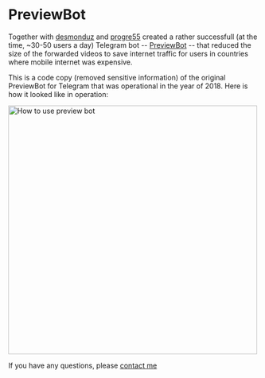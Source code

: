 # PreviewBot

Together with [desmonduz](desmonduz) and [progre55](https://github.com/progre55) created a rather successfull (at the time, ~30-50 users a day) Telegram bot -- [PreviewBot](https://github.com/denisergashbaev/PreviewBot2) -- that reduced the size of the forwarded videos to save internet traffic for users in countries where mobile internet was expensive.

This is a code copy (removed sensitive information) of the original PreviewBot for Telegram that was operational in the year of 2018. Here is how it looked like in operation:

<img alt="How to use preview bot" src="/denisergashbaev/PreviewBot2/raw/master/preview-bot/how-to-vid.gif" height="500"/>

If you have any questions, please [contact me](https://github.com/denisergashbaev)
